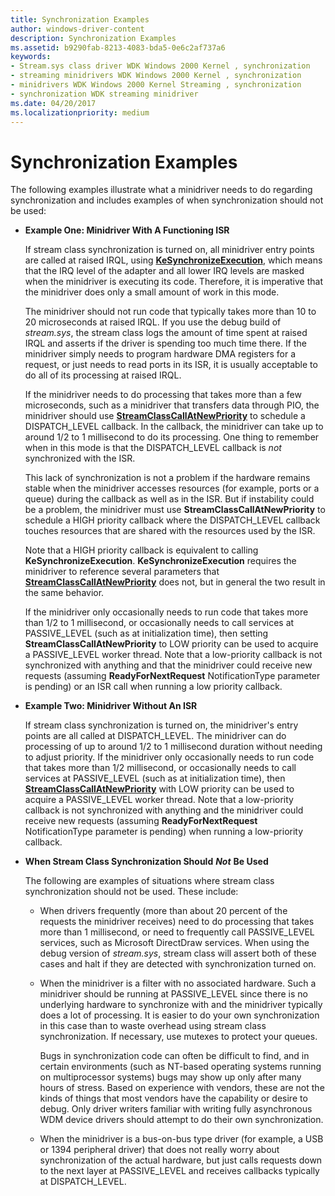 ```yaml
---
title: Synchronization Examples
author: windows-driver-content
description: Synchronization Examples
ms.assetid: b9290fab-8213-4083-bda5-0e6c2af737a6
keywords:
- Stream.sys class driver WDK Windows 2000 Kernel , synchronization
- streaming minidrivers WDK Windows 2000 Kernel , synchronization
- minidrivers WDK Windows 2000 Kernel Streaming , synchronization
- synchronization WDK streaming minidriver
ms.date: 04/20/2017
ms.localizationpriority: medium
---
```


# Synchronization Examples





The following examples illustrate what a minidriver needs to do regarding synchronization and includes examples of when synchronization should not be used:

-   **Example One: Minidriver With A Functioning ISR**

    If stream class synchronization is turned on, all minidriver entry points are called at raised IRQL, using [**KeSynchronizeExecution**](https://msdn.microsoft.com/library/windows/hardware/ff553302), which means that the IRQ level of the adapter and all lower IRQ levels are masked when the minidriver is executing its code. Therefore, it is imperative that the minidriver does only a small amount of work in this mode.

    The minidriver should not run code that typically takes more than 10 to 20 microseconds at raised IRQL. If you use the debug build of *stream.sys*, the stream class logs the amount of time spent at raised IRQL and asserts if the driver is spending too much time there. If the minidriver simply needs to program hardware DMA registers for a request, or just needs to read ports in its ISR, it is usually acceptable to do all of its processing at raised IRQL.

    If the minidriver needs to do processing that takes more than a few microseconds, such as a minidriver that transfers data through PIO, the minidriver should use [**StreamClassCallAtNewPriority**](https://msdn.microsoft.com/library/windows/hardware/ff568230) to schedule a DISPATCH\_LEVEL callback. In the callback, the minidriver can take up to around 1/2 to 1 millisecond to do its processing. One thing to remember when in this mode is that the DISPATCH\_LEVEL callback is *not* synchronized with the ISR.

    This lack of synchronization is not a problem if the hardware remains stable when the minidriver accesses resources (for example, ports or a queue) during the callback as well as in the ISR. But if instability could be a problem, the minidriver must use **StreamClassCallAtNewPriority** to schedule a HIGH priority callback where the DISPATCH\_LEVEL callback touches resources that are shared with the resources used by the ISR.

    Note that a HIGH priority callback is equivalent to calling **KeSynchronizeExecution**. **KeSynchronizeExecution** requires the minidriver to reference several parameters that [**StreamClassCallAtNewPriority**](https://msdn.microsoft.com/library/windows/hardware/ff568230) does not, but in general the two result in the same behavior.

    If the minidriver only occasionally needs to run code that takes more than 1/2 to 1 millisecond, or occasionally needs to call services at PASSIVE\_LEVEL (such as at initialization time), then setting **StreamClassCallAtNewPriority** to LOW priority can be used to acquire a PASSIVE\_LEVEL worker thread. Note that a low-priority callback is not synchronized with anything and that the minidriver could receive new requests (assuming **ReadyForNextRequest** NotificationType parameter is pending) or an ISR call when running a low priority callback.

-   **Example Two: Minidriver Without An ISR**

    If stream class synchronization is turned on, the minidriver's entry points are all called at DISPATCH\_LEVEL. The minidriver can do processing of up to around 1/2 to 1 millisecond duration without needing to adjust priority. If the minidriver only occasionally needs to run code that takes more than 1/2 millisecond, or occasionally needs to call services at PASSIVE\_LEVEL (such as at initialization time), then [**StreamClassCallAtNewPriority**](https://msdn.microsoft.com/library/windows/hardware/ff568230) with LOW priority can be used to acquire a PASSIVE\_LEVEL worker thread. Note that a low-priority callback is not synchronized with anything and the minidriver could receive new requests (assuming **ReadyForNextRequest** NotificationType parameter is pending) when running a low-priority callback.

-   **When Stream Class Synchronization Should** ***Not*** **Be Used**

    The following are examples of situations where stream class synchronization should not be used. These include:

    -   When drivers frequently (more than about 20 percent of the requests the minidriver receives) need to do processing that takes more than 1 millisecond, or need to frequently call PASSIVE\_LEVEL services, such as Microsoft DirectDraw services. When using the debug version of *stream.sys*, stream class will assert both of these cases and halt if they are detected with synchronization turned on.
    -   When the minidriver is a filter with no associated hardware. Such a minidriver should be running at PASSIVE\_LEVEL since there is no underlying hardware to synchronize with and the minidriver typically does a lot of processing. It is easier to do your own synchronization in this case than to waste overhead using stream class synchronization. If necessary, use mutexes to protect your queues.

        Bugs in synchronization code can often be difficult to find, and in certain environments (such as NT-based operating systems running on multiprocessor systems) bugs may show up only after many hours of stress. Based on experience with vendors, these are not the kinds of things that most vendors have the capability or desire to debug. Only driver writers familiar with writing fully asynchronous WDM device drivers should attempt to do their own synchronization.

    -   When the minidriver is a bus-on-bus type driver (for example, a USB or 1394 peripheral driver) that does not really worry about synchronization of the actual hardware, but just calls requests down to the next layer at PASSIVE\_LEVEL and receives callbacks typically at DISPATCH\_LEVEL.

 

 




